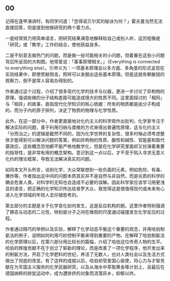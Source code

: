 ## 00

记得在逢甲演讲时，有同学问道：「您得诺贝尔奖的秘诀为何？」霍夫曼当然无法直接回答，但是提到他做研究的两个着力点。

一是经常努力用简单语言，把研究结果满意地解释给自己或别人听，这历程像是「研究」或「教学」工作的结合，使他获益良多。

二是不刻意去做热门的问题，而是做一些可能相关的小问题，但着重在这些小问题背后所呈现的大构图。他常爱说：「事事原理相关。」（Everything is connected to everything else）。引申义为：一项基本原理会以多方面、多角度的形式呈现在实验结果中，即使旁敲侧击，照样可以发掘出这些基本原理。但是这就有赖敏锐的观察力，倒不是常人容易办得到的。

作者通过这个过程，介绍了很多现代化学的技术与仪器，更进一步讨论了异构物的原理，强调些微的分子结构差距可能造成很大的性质不同。这里面探讨的「相同」与「相异」的故事，直指现代化学知识的核心依据：所有的物质都是由分子构成的，而分子内的原子排列，决定了物质的物理与化学性质。

此外，在这一部分中，作者更直接地对化约主义的科学观作出批判，化学家专注于解决实际的问题，善于利用归纳与类推的方式来得出普遍性原理，这与化约主义「分而治之」的逻辑是截然不同的，因为化学世界的复杂性，很多时候必须考虑整体才能得到可以解决问题的答案，例如异构物的性质、酸性和碱性、官能基和取代基效应，这些概念恐怕都不能严格地数学化，但是在化学研究里面却又扮演着重要的指导性，是非常有用的概念架构。意识到这一点以后，才不至于陷入寻求无意义化约的理论框架，导致无法解决真实的问题。

如同本文开头所言，谈到化学，大众常联想到一些负面的元素，例如危险、有毒、爆炸等，作者指出这中间的问题本质其实并不是自然与非自然，而是劣质的科学的确会危害人类，对科学的无知也会造成不必要的误解。因此科学家应该学习用更浅显的语言，把正确的化学知识传达给普罗大众，我觉得这是很值得现代或未来有心进入化学领域的年轻人去仔细思考的。

第五部分的主题是关于化学变化如何发生，这是反应机构的题。这里作者特别强调了静态与动态的二元性，特别是分子之间在微观的尺度通过碰撞发生化学反应的过程。

作者通过精巧的举例以及实验，解释了化学动态平衡这个重要的观念，并用哈伯制氨法的例子，说明如何利用巧妙控制平衡来得到重要的产物。在解释了哈伯制氨法的化学原理以后，在第六部分用比较长的篇幅，介绍了哈伯这位传奇人物的生平。哈伯的辉煌贡献不在于创立了崭新的理论，而是改善了一项化学程序，他开发出来的制氨方法，开启了化学肥料的世纪，养活了无数人，也对人类社会以及生活方式做出了彻底的改变。有了这样的成就以后，哈伯却受爱国心驱使，将心力与才智贡献在为军国主义服务的化学武器研究，以及从海水中萃取黄金等计划上，且最后在德国纳粹的排犹运动中，成为遭排挤的对象而流落异乡，抑郁以终。

